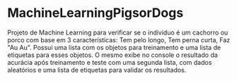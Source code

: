 # MachineLearningPigsorDogs
Projeto de Machine Learning para verificar se o individuo é um cachorro ou porco com base em 3 características:  Tem pelo longo, Tem perna curta, Faz "Au Au". Possui uma lista com os objetos para treinamento e uma lista de etiquetas para esses objetos.  O mesmo exibe no console o resultado da acurácia após treinamento e teste com uma segunda lista, com dados aleatórios e uma lista de etiquetas para validar os resultados.
